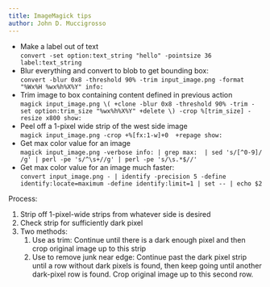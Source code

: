 ```yaml
---
title: ImageMagick tips
author: John D. Muccigrosso
---
```


- Make a label out of text  
`convert -set option:text_string "hello" -pointsize 36 label:text_string`
- Blur everything and convert to blob to get bounding box:  
`convert -blur 0x8 -threshold 90% -trim input_image.png -format "%Wx%H %wx%h%X%Y" info:`
- Trim image to box containing content defined in previous action  
`magick input_image.png \( +clone -blur 0x8 -threshold 90% -trim -set option:trim_size "%wx%h%X%Y" +delete \) -crop %[trim_size] -resize x800 show:`
- Peel off a 1-pixel wide strip of the west side image  
`magick input_image.png -crop +%[fx:1-w]+0  +repage show:`
- Get max color value for an image  
`magick input_image.png -verbose info: | grep max:  | sed 's/[^0-9]/ /g' | perl -pe 's/^\s+//g' | perl -pe 's/\s.*$//'`
- Get max color value for an image much faster:  
`convert input_image.png - | identify -precision 5 -define identify:locate=maximum -define identify:limit=1 | set -- | echo $2`

Process:

1. Strip off 1-pixel-wide strips from whatever side is desired
2. Check strip for sufficiently dark pixel
3. Two methods:
    1. Use as trim: Continue until there is a dark enough pixel and then crop original image up to this strip
    2. Use to remove junk near edge: Continue past the dark pixel strip until a row without dark pixels is found, then keep going until another dark-pixel row is found. Crop original image up to this second row.



